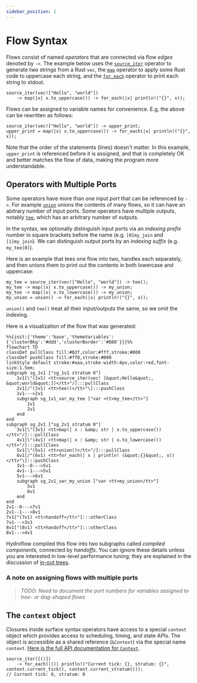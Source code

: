 ```yaml
---
sidebar_position: 2
---
```


# Flow Syntax
Flows consist of named _operators_ that are connected via flow _edges_ denoted by `->`. The example below
uses the [`source_iter`](./surface_ops.gen.md#source_iter) operator to generate two strings from a Rust `vec`, the
[`map`](./surface_ops.gen.md#map) operator to apply some Rust code to uppercase each string, and the [`for_each`](./surface_ops.gen.md#for_each)
operator to print each string to stdout.
```rust,ignore
source_iter(vec!["Hello", "world"])
    -> map(|x| x.to_uppercase()) -> for_each(|x| println!("{}", x));
```

Flows can be assigned to variable names for convenience. E.g, the above can be rewritten as follows:
```rust,ignore
source_iter(vec!["Hello", "world"]) -> upper_print;
upper_print = map(|x| x.to_uppercase()) -> for_each(|x| println!("{}", x));
```
Note that the order of the statements (lines) doesn't matter. In this example, `upper_print` is
referenced before it is assigned, and that is completely OK and better matches the flow of
data, making the program more understandable.

## Operators with Multiple Ports
Some operators have more than one input _port_ that can be referenced by `->`. For example [`union`](./surface_ops.gen.md#union)
unions the contents of many flows, so it can have an abitrary number of input ports. Some operators have multiple outputs, notably [`tee`](./surface_ops.gen.md#tee),
which has an arbitrary number of outputs.

In the syntax, we optionally distinguish input ports via an _indexing prefix_ number
in square brackets before the name (e.g. `[0]my_join` and `[1]my_join`). We
can distinguish output ports by an _indexing suffix_ (e.g. `my_tee[0]`).

Here is an example that tees one flow into two, handles each separately, and then unions them to print out the contents in both lowercase and uppercase:
```rust,ignore
my_tee = source_iter(vec!["Hello", "world"]) -> tee();
my_tee -> map(|x| x.to_uppercase()) -> my_union;
my_tee -> map(|x| x.to_lowercase()) -> my_union;
my_union = union() -> for_each(|x| println!("{}", x));
```
`union()` and `tee()` treat all their input/outputs the same, so we omit the indexing.

Here is a visualization of the flow that was generated:
```mermaid
%%{init:{'theme':'base','themeVariables':{'clusterBkg':'#ddd','clusterBorder':'#888'}}}%%
flowchart TD
classDef pullClass fill:#02f,color:#fff,stroke:#000
classDef pushClass fill:#ff0,stroke:#000
linkStyle default stroke:#aaa,stroke-width:4px,color:red,font-size:1.5em;
subgraph sg_1v1 ["sg_1v1 stratum 0"]
    1v1[\"(1v1) <tt>source_iter(vec! [&quot;Hello&quot;, &quot;world&quot;])</tt>"/]:::pullClass
    2v1[/"(2v1) <tt>tee()</tt>"\]:::pushClass
    1v1--->2v1
    subgraph sg_1v1_var_my_tee ["var <tt>my_tee</tt>"]
        1v1
        2v1
    end
end
subgraph sg_2v1 ["sg_2v1 stratum 0"]
    3v1[\"(3v1) <tt>map(| x : &amp; str | x.to_uppercase())</tt>"/]:::pullClass
    4v1[\"(4v1) <tt>map(| x : &amp; str | x.to_lowercase())</tt>"/]:::pullClass
    5v1[\"(5v1) <tt>union()</tt>"/]:::pullClass
    6v1[/"(6v1) <tt>for_each(| x | println! (&quot;{}&quot;, x))</tt>"\]:::pushClass
    3v1--0--->5v1
    4v1--1--->5v1
    5v1--->6v1
    subgraph sg_2v1_var_my_union ["var <tt>my_union</tt>"]
        5v1
        6v1
    end
end
2v1--0--->7v1
2v1--1--->8v1
7v1["(7v1) <tt>handoff</tt>"]:::otherClass
7v1--->3v1
8v1["(8v1) <tt>handoff</tt>"]:::otherClass
8v1--->4v1
```
Hydroflow compiled this flow into two subgraphs called _compiled components_, connected by _handoffs_. You can ignore
these details unless you are interested in low-level performance tuning; they are explained in the discussion
of [in-out trees](../architecture/in-out_trees.md).

### A note on assigning flows with multiple ports
> *TODO*: _Need to document the port numbers for variables assigned to tree- or dag-shaped flows_

## The `context` object

Closures inside surface syntax operators have access to a special `context` object which provides
access to scheduling, timing, and state APIs. The object is accessible as a shared reference
(`&Context`) via the special name `context`.
[Here is the full API documentation for `Context`](https://hydro-project.github.io/hydroflow/doc/hydroflow/scheduled/context/struct.Context.html).

```rust,ignore
source_iter([()])
    -> for_each(|()| println!("Current tick: {}, stratum: {}", context.current_tick(), context.current_stratum()));
// Current tick: 0, stratum: 0
```
